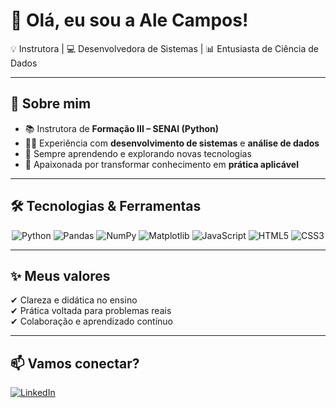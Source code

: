 # 👋 Olá, eu sou a Ale Campos!  

💡 Instrutora | 💻 Desenvolvedora de Sistemas | 📊 Entusiasta de Ciência de Dados  

---

## 🚀 Sobre mim  
- 📚 Instrutora de **Formação III – SENAI (Python)**  
- 👩‍💻 Experiência com **desenvolvimento de sistemas** e **análise de dados**  
- 🌱 Sempre aprendendo e explorando novas tecnologias  
- 🎯 Apaixonada por transformar conhecimento em **prática aplicável**  

---

## 🛠️ Tecnologias & Ferramentas  
<div align="center">

![Python](https://img.shields.io/badge/Python-3776AB?style=for-the-badge&logo=python&logoColor=white)
![Pandas](https://img.shields.io/badge/Pandas-150458?style=for-the-badge&logo=pandas&logoColor=white)
![NumPy](https://img.shields.io/badge/Numpy-013243?style=for-the-badge&logo=numpy&logoColor=white)
![Matplotlib](https://img.shields.io/badge/Matplotlib-005C5C?style=for-the-badge)
![JavaScript](https://img.shields.io/badge/JavaScript-F7DF1E?style=for-the-badge&logo=javascript&logoColor=black)
![HTML5](https://img.shields.io/badge/HTML5-E34F26?style=for-the-badge&logo=html5&logoColor=white)
![CSS3](https://img.shields.io/badge/CSS3-1572B6?style=for-the-badge&logo=css3&logoColor=white)

</div>

---

## ✨ Meus valores  
✔ Clareza e didática no ensino  
✔ Prática voltada para problemas reais  
✔ Colaboração e aprendizado contínuo  

---

## 📫 Vamos conectar?  
[![LinkedIn](https://img.shields.io/badge/LinkedIn-0A66C2?style=for-the-badge&logo=linkedin&logoColor=white)](https://www.linkedin.com/in/alexsandracampos)  
